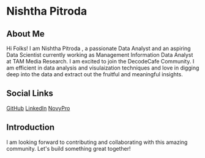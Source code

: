 # Nishtha Pitroda

## About Me
Hi Folks! I am Nishtha Pitroda , a passionate Data Analyst and an aspiring Data Scientist currently working as Management Information Data Analyst at TAM Media Research. I am excited to join the DecodeCafe Community.
I am efficient in data analysis and visulaization techniques and love in digging deep into the data and extract out the fruitful and meaningful insights.

## Social Links
[GitHub](https://pitrodanishtha09.github.io/Nishtha-S-Pitroda.github.io/)
[LinkedIn](www.linkedin.com/in/nishthapitroda)
[NovyPro](https://www.novypro.com/profile_projects/nishthapitroda)

## Introduction
I am looking forward to contributing and collaborating with this amazing community. Let's build something great together!
